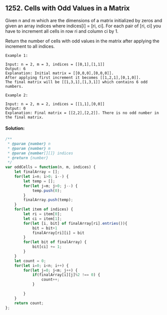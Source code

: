 ## 1252. Cells with Odd Values in a Matrix

Given n and m which are the dimensions of a matrix initialized by zeros and given an array indices where indices[i] = [ri, ci]. For each pair of [ri, ci] you have to increment all cells in row ri and column ci by 1.

Return the number of cells with odd values in the matrix after applying the increment to all indices.

 ```
Example 1:

Input: n = 2, m = 3, indices = [[0,1],[1,1]]
Output: 6
Explanation: Initial matrix = [[0,0,0],[0,0,0]].
After applying first increment it becomes [[1,2,1],[0,1,0]].
The final matrix will be [[1,3,1],[1,3,1]] which contains 6 odd numbers.

Example 2:

Input: n = 2, m = 2, indices = [[1,1],[0,0]]
Output: 0
Explanation: Final matrix = [[2,2],[2,2]]. There is no odd number in the final matrix.

```
#### Solution:
```js
/**
 * @param {number} n
 * @param {number} m
 * @param {number[][]} indices
 * @return {number}
 */
var oddCells = function(n, m, indices) {
    let finalArray = [];
    for(let i=n; i>0; i--) {
        let temp = [];
        for(let j=m; j>0; j--) {
            temp.push(0);
        }
        finalArray.push(temp);
    }
    for(let item of indices) {
        let ri = item[0];
        let ci = item[1];
        for(let [i, bit] of finalArray[ri].entries()){
            bit = bit+1
            finalArray[ri][i] = bit
        }
        for(let bit of finalArray) {
            bit[ci] += 1;
        }
    }
    let count = 0;
    for(let i=0; i<n; i++) {
        for(let j=0; j<m; j++) {
            if(finalArray[i][j]%2 !== 0) {
                count++;
            }
                
        }
    }
    return count;
};
```
